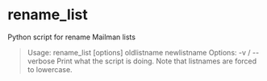 # rename_list
Python script for rename Mailman lists

> Usage: rename_list [options] oldlistname newlistname 
> Options:
>    -v / --verbose
>        Print what the script is doing.
> Note that listnames are forced to lowercase.
